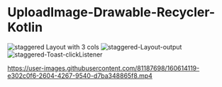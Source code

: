 # UploadImage-Drawable-Recycler-Kotlin
![staggered Layout with 3 cols](https://user-images.githubusercontent.com/81187698/160105630-6925a1a7-2f4d-4f04-9c6f-272f77659bd7.PNG)
![staggered-Layout-output](https://user-images.githubusercontent.com/81187698/160105655-a2d3b80c-053b-4ac7-8a71-cfcd032189e1.PNG)
![staggered-Toast-clickListener](https://user-images.githubusercontent.com/81187698/160106435-819ae19c-46fb-46d7-bb07-1d1c85ad289c.PNG)

https://user-images.githubusercontent.com/81187698/160614119-e302c0f6-2604-4267-9540-d7ba348865f8.mp4

